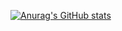 [![Anurag's GitHub stats](https://github-readme-stats.vercel.app/api?username=ctrlraul&show_icons=true&theme=github_dark&count_private=true)](https://github.com/anuraghazra/github-readme-stats)
